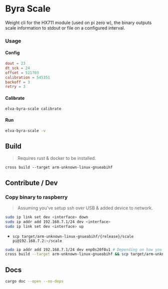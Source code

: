 # Byra Scale

Weight cli for the HX711 module (used on pi zero w), the binary outputs scale information 
to stdout or file on a configured interval.

### Usage

#### Config
```toml
dout = 23
dt_sck = 24
offset = 521703
calibration = 545351
backoff = 3
retry = 3
```

#### Calibrate
```bash
elva-byra-scale calibrate
```

#### Run

```bash
elva-byra-scale -v
```

## Build

> Requires rust & docker to be installed.

`cross build --target arm-unknown-linux-gnueabihf`

## Contribute / Dev


### Copy binary to raspberry

> Assuming you've setup ssh over USB & added device to network.

```bash
sudo ip link set dev <interface> down
sudo ip addr add 192.168.7.1/24 dev <interface>
sudo ip link set dev <interface> up
```

* `scp target/arm-unknown-linux-gnueabihf/{release}/scale pi@192.168.7.2:~/scale`

```bash
sudo ip addr add 192.168.7.1/24 dev enp0s20f0u1 # Depending on how you've configured ssh over usb
cross build --target arm-unknown-linux-gnueabihf && scp target/arm-unknown-linux-gnueabihf/debug/scale pi@192.168.7.2:~/scale
```

## Docs

```bash
cargo doc --open --no-deps
```
